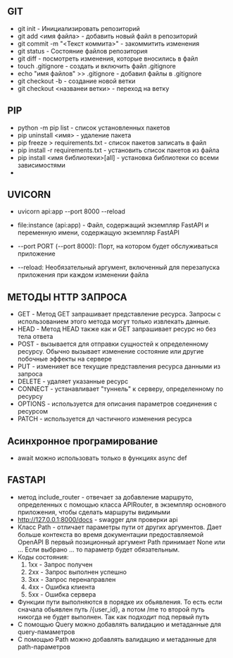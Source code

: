 GIT
-
- git init - Инициализировать репозиторий
- git add <имя файла> - добавить новый файл в репозиторий
- git commit -m "<Текст коммита>" - закоммитить изменения
- git status - Состояние файлов репозитория
- git diff - посмотреть изменения, которые вносились в файл
- touch .gitignore - создать и включить файл .gitignore 
- echo "имя файлов" >> .gitignore - добавил файлы в .gitignore
- git checkout -b <newbranch> - создание новой ветки
- git checkout <названеи ветки> - переход на ветку

PIP
-
- python -m pip list - список установленных пакетов
- pip uninstall <имя> - удаление пакета
- pip freeze > requirements.txt - список пакетов записать в файл
- pip install -r requirements.txt - установить список пакетов из файла
- pip install <имя библиотеки>[all] - установка библиотеки со всеми зависимостями
- 

UVICORN
-
- uvicorn api:app --port 8000 --reload

- file:instance (api:app) - Файл, содержащий экземпляр FastAPI
и переменную имени, содержащую экземпляр FastAPI

- --port PORT (--port 8000): Порт, на котором будет обслуживаться 
приложение

- --reload: Необязательный аргумент, включенный для перезапуска
приложения при каждом изменении файла

МЕТОДЫ HTTP ЗАПРОСА
-
- GET - Метод GET запрашивает представление ресурса. 
Запросы с использованием этого метода могут только извлекать данные.
- HEAD - Метод HEAD также как и GET запрашивает ресурс но без тела
ответа
- POST - вызывается для отправки сущностей к определенному ресурсу. 
Обычно вызывает изменение состояние или другие побочные
эффекты на сервере
- PUT - изменияет все текущие представления ресурса данными
из запроса
- DELETE - удаляет указанные ресурс
- CONNECT - устанавливает "туннель" к серверу, 
определенному по ресурсу
- OPTIONS - используется для описания параметров соединения
с ресурсом
- PATCH - используется дл частичного изменения ресурса

Асинхронное програмирование
- 
- await можно использовать только в функциях async def

FASTAPI
-
- метод include_router - отвечает за добавление маршруто, 
определенных с помощью класса APIRouter, в экземпляр основного
приложения, чтобы сделать маршруты видимыми 
- http://127.0.0.1:8000/docs - swagger для проверки api
- Класс Path - отличает параметры пути от других аргументов. 
Дает больше контекста во время документации предоставляемой OpenAPI
В первый позиционный аргумент Path принимает None или ... Если выбрано ... 
то параметр будет обязательным.
- Коды состояния:
  1) 1xx - Запрос получен
  2) 2xx - Запрос выполнен успешно
  3) 3xx - Запрос перенаправлен
  4) 4xx - Ошибка клиента
  5) 5xx - Ошибка сервера
- Функции пути выполняются в порядке их обьявления. 
То есть если сначала обьявлен путь /{user_id},
а потом /me то второй путь никогда не будет выполнен.
Так как подходит под первый путь
- С помощью Query можно добавлять валидацию и метаданные для query-памаметров
- С помощью Path можно добавлять валидацию и метаданные для path-параметров